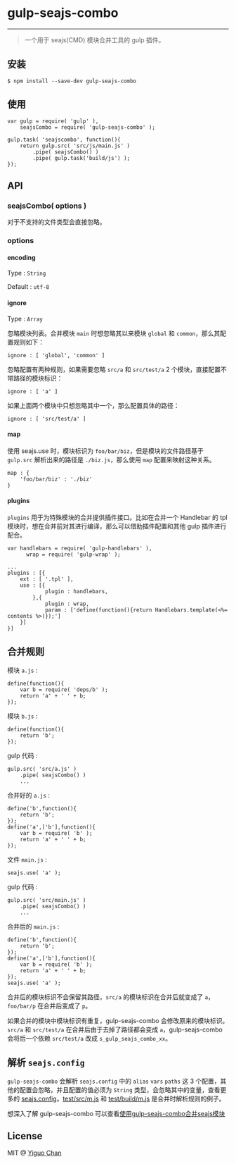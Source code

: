 # gulp-seajs-combo

***
> 一个用于 seajs(CMD) 模块合并工具的 gulp 插件。

## 安装

```
$ npm install --save-dev gulp-seajs-combo
```

## 使用

```
var gulp = require( 'gulp' ),
    seajsCombo = require( 'gulp-seajs-combo' );
    
gulp.task( 'seajscombo', function(){
    return gulp.src( 'src/js/main.js' )
        .pipe( seajsCombo() )
        .pipe( gulp.task('build/js') );
}); 
```

## API

### seajsCombo( options )

对于不支持的文件类型会直接忽略。

### options

#### encoding 

Type : `String`

Default : `utf-8`

#### ignore

Type : `Array`

忽略模块列表。合并模块 `main` 时想忽略其以来模块 `global` 和 `common`，那么其配置规则如下：

```
ignore : [ 'global', 'common' ]
```

忽略配置有两种规则，如果需要忽略 `src/a` 和 `src/test/a` 2 个模块，直接配置不带路径的模块标识：

```
ignore : [ 'a' ]
```

如果上面两个模块中只想忽略其中一个，那么配置具体的路径：

```
ignore : [ 'src/test/a' ]
```

#### map

使用 seajs.use 时，模块标识为 `foo/bar/biz`，但是模块的文件路径基于 `gulp.src` 解析出来的路径是 `./biz.js`，那么使用 `map` 配置来映射这种关系。

```
map : {
    'foo/bar/biz' : './biz'
}
```

#### plugins

`plugins` 用于为特殊模块的合并提供插件接口。比如在合并一个 Handlebar 的 tpl 模块时，想在合并前对其进行编译，那么可以借助插件配置和其他 gulp 插件进行配合。

```
var handlebars = require( 'gulp-handlebars' ),
      wrap = require( 'gulp-wrap' );
      
...
plugins : [{
    ext : [ '.tpl' ],
    use : [{
            plugin : handlebars, 
        },{
            plugin : wrap,
            param : ['define(function(){return Handlebars.template(<%= contents %>)});']
    }]
}]
```

## 合并规则

模块 `a.js` :

```
define(function(){
    var b = require( 'deps/b' );
    return 'a' + ' ' + b;
});
```

模块 `b.js` :

```
define(function(){
    return 'b';
});
```

gulp 代码 :

```
gulp.src( 'src/a.js' )
    .pipe( seajsCombo() )
    ...
```

合并好的 `a.js` :

```
define('b',function(){
    return 'b';
});
define('a',['b'],function(){
    var b = require( 'b' );
    return 'a' + ' ' + b;
});
```

文件 `main.js` :

```
seajs.use( 'a' );
```

gulp 代码 : 

```
gulp.src( 'src/main.js' )
    .pipe( seajsCombo() )
    ...
```

合并后的 `main.js` :

```
define('b',function(){
    return 'b';
});
define('a',['b'],function(){
    var b = require( 'b' );
    return 'a' + ' ' + b;
});
seajs.use( 'a' );
```

合并后的模块标识不会保留其路径，`src/a` 的模块标识在合并后就变成了 `a`，`foo/bar/p` 在合并后变成了 `p`。

如果合并的模块中模块标识有重复，gulp-seajs-combo 会修改原来的模块标识。`src/a` 和 `src/test/a` 在合并后由于去掉了路径都会变成 `a`，gulp-seajs-combo 会将后一个依赖 `src/test/a` 改成 `s_gulp_seajs_combo_xx`。

## 解析 `seajs.config`

`gulp-seajs-combo` 会解析 `seajs.config` 中的 `alias` `vars` `paths` 这 3 个配置，其他的配置会忽略，并且配置的值必须为 `String` 类型，会忽略其中的变量，查看更多的 [seajs.config](https://github.com/seajs/seajs/issues/262)。[test/src/m.js](https://github.com/chenmnkken/gulp-seajs-combo/blob/master/test/src/m.js) 和 [test/build/m.js](https://github.com/chenmnkken/gulp-seajs-combo/blob/master/test/build/m.js) 是合并时解析规则的例子。

想深入了解 gulp-seajs-combo 可以查看[使用gulp-seajs-combo合并seajs模块](http://stylechen.com/gulp-seajs-combo.html)

## License

MIT @ [Yiguo Chan](https://github.com/chenmnkken)